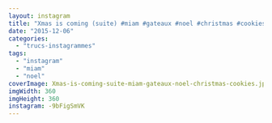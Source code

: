 ```yaml
---
layout: instagram
title: "Xmas is coming (suite) #miam #gateaux #noel #christmas #cookies"
date: "2015-12-06"
categories: 
  - "trucs-instagrammes"
tags: 
  - "instagram"
  - "miam"
  - "noel"
coverImage: Xmas-is-coming-suite-miam-gateaux-noel-christmas-cookies.jpg
imgWidth: 360
imgHeight: 360
instagram: -9bFigSmVK
---
```

